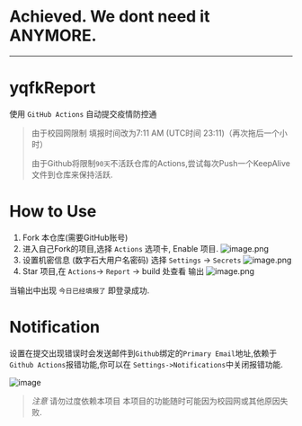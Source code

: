 # Achieved. We dont need it ANYMORE.
---
# yqfkReport
使用 `GitHub Actions` 自动提交疫情防控通
> 由于校园网限制 填报时间改为7:11 AM (UTC时间 23:11)（再次拖后一个小时）
>
> 由于Github将限制`90天`不活跃仓库的Actions,尝试每次Push一个KeepAlive文件到仓库来保持活跃.
# How to Use
1. Fork 本仓库(需要GitHub账号)
2. 进入自己Fork的项目,选择 `Actions` 选项卡, Enable 项目.
![image.png](https://i.loli.net/2021/03/23/FyRLgVT8b9Gan5A.png)
3. 设置机密信息 (数字石大用户名密码) 选择 `Settings` -> `Secrets`
![image.png](https://i.loli.net/2021/03/23/dCwh2HQZclasYrU.png)
4. Star 项目,在 `Actions`-> `Report` -> build 处查看 输出
![image.png](https://i.loli.net/2021/03/23/M7OgRsk3iPCuTFc.png)

当输出中出现 `今日已经填报了` 即登录成功.
# Notification
设置在提交出现错误时会发送邮件到`Github`绑定的`Primary Email`地址,依赖于`Github Actions`报错功能,你可以在 `Settings->Notifications`中关闭报错功能.

![image](https://user-images.githubusercontent.com/44310445/138683790-334109cd-49f7-4d12-941f-0130bc99761b.png)

> *注意* 请勿过度依赖本项目 本项目的功能随时可能因为校园网或其他原因失败.
